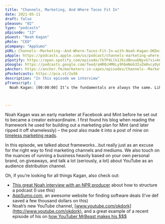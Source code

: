 ```yaml
---
title: "Channels, Marketing, And Where Tacos Fit In"
date: 2021-05-11
draft: false
pSeason: "02"
type: "podcasts"
pEpisode: "13"
pGuest: "Noah Kagan"
pRole: "CEO"
pCompany: "AppSumo"
pURL: Channels--Marketing--And-Where-Tacos-Fit-In-with-Noah-Kagan-OKDork--AppSumo-e10k7t9
pApple: https://podcasts.apple.com/us/podcast/channels-marketing-where-tacos-fit-in-noah-kagan-okdork/id1353391360?i=1000521295828
pSpotify: https://open.spotify.com/episode/7kTP4Llk1JkidBnuubNyvG?si=k6JdhMYIQ1eXiEjEHxqXiA
pGoogle: https://podcasts.google.com/feed/aHR0cHM6Ly9hbmNob3IuZm0vcy8yOWI1NTgwL3BvZGNhc3QvcnNz/episode/YWViY2ZhNjgtODQ0Ni00MWQ1LWFjYzMtNWFkYTEzN2Y1M2Iw?sa=X&ved=0CAUQkfYCahcKEwjIyKLapMLwAhUAAAAAHQAAAAAQAQ
pAnchor: https://anchor.fm/marketers-in-capes/episodes/Channels--Marketing--And-Where-Tacos-Fit-In-with-Noah-Kagan-OKDork--AppSumo-e10k7t9
pPocketcasts: https://pca.st/2w56
description: "In this episode we interview"  
pTranscript: |
  Noah Kagan: [00:00:00] It’s the fundamentals are always the same. Like who is the customer? Where are they? And are you actually solving something that they really cared and are excited to give you money for? Because if you do then finding them is generally the easy part .[00:00:10]Eytan Buchman: [00:00:10] There are only so many Lego blocks and so many ways to put them together when you do it right, you get these incredibly intricate Apollo 11 recreations that you never want to take apart. But your little brother breaks. Side note, Avi, I will never forgive you.[00:00:23] But blindly shoving them together is the equivalent of throwing all of your ingredients into a bowl at the same time and shoving it into an oven. It’s not just about what you use, it’s how you use them.[00:00:33]Putting together a marketing plan is just like my weird Frankenstein cooking and Lego analogy. You can’t just shove one part content, two part distribution and some sales collateral, and call it a go-to market strategy. Which is why when getting started, the articles that today’s guest wrote were so helpful. Literally a playbook.[00:00:49] But first, my name is Eytan Buchman, you’re listening to Marketers in Capes with GCMO and yes, despite some Lego tragedies, I do still love my little brother. I also love this episode’s sponsor, Strattic an incredible website hosting company. Strattic turns WordPress websites into static sites that load blazingly fast and are really, really secure.[00:01:08] I know that because I use it myself. Head over to strattic.com to learn more.[00:01:12] But back to today, we’re going to be talking channel selection, the role of individual personalities in branding, and also talk a lot about YouTube as a new marketing and discovery platform. But first meet the taco man.[00:01:25] Noah Kagan: [00:01:25] Hey, Noah Kagan here from San Jose, California. I have been into tech my whole life. I helped start appsumo.com and right now I am full-time creating a YouTube channel, youtube.com/okdork, where I help people on their business journeys and appsumo.com is the number one marketplace for entrepreneurs, so people starting or growing a business. We have reached over a million people a month promoting tools, books, software, and courses, to help people on their business journeys.[00:01:48]Eytan Buchman: [00:01:48] So I first encountered Noah’s stuff while reading his posts about the framework he used to scale Mint’s early marketing. Noah, what role do frameworks actually play in shaping your own marketing and your approach to business in general?[00:02:01] Noah Kagan: [00:02:01] So let me give you a recent example cause I think that will help put structure around this. As we’re creating the YouTube channel, Youtube.com/okdork we’re making a lot of videos and that’s fine, but if you’re opening a restaurant, you want to have the same dish every time.[00:02:15] So if I go to Eytan’s diner, I know maybe you have like a bagel restaurant, it’s like, I want the same darn amazing bagel each and every time. I do find frameworks good for making decisions as well as for putting structure and things to have consistency.[00:02:28] So for our YouTube channel, I’m trying to grow the channel, uh, to, you know, a million subscribers and beyond, and having a framework for how are we choosing which videos to make and how are we actually, uh, putting out these videos makes it a lot easier to find success in the videos versus just more randomness and. I think frameworks in general, like just put structure to like, how am I making better decisions? And if it’s not a great decision, how can I change my framework to make a better one?[00:02:52]Eytan Buchman: [00:02:52] So we’re going to come back to that YouTube framework, but first let’s talk about starting. What is square one when you’re approaching a new strategy or a new framework?[00:03:01] Noah Kagan: [00:03:01] So I think the idea of the framework is not about the framework. I care more about how do I make sure I hit what I’m trying to accomplish. So specifically let’s take the YouTube channel this year specifically, we’re trying to get 250,000 subscribers. So I think there’s two things to be clear on. There’s basically goal orientation, and then there’s frameworks for decisions.[00:03:16] So I think those are actually two separate things. Like Mr. Beast, there’s a famous YouTube where he’s trying to launch a burger store. He created a framework saying which cities have the most viewers of my shows and that’s where they launched the restaurants.[00:03:29] For goal orientation, I want to get to 10,000 podcast downloads a month, or for me, I want to get to 250,000 YouTube subscribers by the end of 2021. And so based on that goal, I create a framework or structure of what do I need to do to accomplish that. And so then each month it’s like, well, each month I need 8,000 subscribers to, to get that goal next year . And then I break that down to what’s the strategy and then what are the tactics within that to accomplish that goal? How many videos am I putting out? How many partnerships am I doing? How many emails swaps am I doing? And then based on that, I have to change the dials. If it’s not helping me hit the goal, I’m trying to target.[00:04:05]Eytan Buchman: [00:04:05] One of the reasons I was really excited about this interview is that Noah has been active on a ton of different platforms and has used a lot of channels. But before we get started it is so important to remember how you zero in on the channel that works.[00:04:17] Noah Kagan: [00:04:17] So I think number one is that each business has to figure out what’s the marketing channel that they can scale to acquire customers. That’s really business at the end of the day. It’s, you know, am I solving a problem? What’s the problem. And then ultimately, who’s the customer and where the hell are they?[00:04:31]Eytan Buchman: [00:04:31] So that hasn’t changed. Have the mediums that you use in order to acquire customers changed significantly over the past five or 10 years?[00:04:39] Noah Kagan: [00:04:39] Yes, and no, um, I mean the mediums change, right? Like Instagram didn’t really exist years ago, but now Instagram ads are pretty effective for a lot of businesses. I think actually a lot in our business, honestly, has stayed pretty similar. So the major channels that we’ve used, like we still a big channel for us is email marketing. Big channel for us as Facebook ads. We did, you know, Google ads. Uh, affiliate marketing has gotten larger for us, but I don’t actually think there’s been like, wow, this is a brand new channel that really didn’t exist. Uh, I think one of the successes of our company over time besides finding product market fit very early on is just that we, we run up the score on the channels that are working and I think most companies are very timid on that. So what do I mean by that? I think last year we spent somewhere around $10,000 on sponsoring influencers to promote AppSumo and it worked, worked well. And so now this year, it’s like, how do we spend a million dollars? And last year we gave away a Tesla, my Tesla, as a giveaway, which worked well. Now we’re thinking, how do we give a Tesla away a month? And I don’t actually think that many channels have really evolved. Maybe there’s a little bit more sophistication, but then day with the business.[00:05:42] Noah Kagan: [00:05:42] It’s the fundamentals are always the same. Like who is the customer? Where are they? And are you actually solving something that they really cared and are excited to give you money for? Because if you do then finding them is generally the easy part .[00:05:52]Eytan Buchman: [00:05:52] Shifting away from channels and acquisition for a second, let’s talk about branding. So Noah, you’re a very prominent personal brand, and I think you infuse a lot of that into the different projects that you take a part in. How does that influence your marketing strategy as a whole?[00:06:07]Noah Kagan: [00:06:07] It’s an interesting, I don’t know the answer. I would say people admire brands, so people buy clothing just because it has a swoosh on it. Like I don’t particularly, but people buy Supreme because it has a sticker on it. So I think people do get associated with both.[00:06:20]As a consumer, it is cool to associate companies with an individual. So Amazon who’s the person? Bezos. Tesla? Musk. And you can actually argue like it’s Tesla. It’s a great car, but is it as popular also because Musk is extremely popular. Potentially. So I think there’s value in all businesses to at least consider and try out, having someone be the face of the business and see if that makes a difference or not.[00:06:42] I would say for our business, it’s, it’s helped over the years. Definitely about a third of our customers. Like, yeah. I’ve, I’ve seen Noah on Tim Ferris or I watch his YouTube. Uh, if that grows our audience, that that’s amazing. Uh, you could take the opposite, like there’s the chevrons of the world. Uh, Exxon’s. Honestly, they’re doing just as fine. So I think there’s a lot of different approaches and strategies of, you know, of success.[00:07:01]Eytan Buchman: [00:07:01] One interesting challenge that this can lead you though is that it dilutes your own personal voice. Like as the company skills how do you educate people to talk Noahese?[00:07:10] Noah Kagan: [00:07:10] That’s actually been a little bit of a struggle, I would say. When we started Neville from copywritingcourse.com was the guy who really defined like AppSumo’s, uh, wildness, I would almost say and very distinct voice. And then I think that set the tone. And then I, I do think over time though, brands tend to become more vanilla.[00:07:31] Uh, and I think AppSumo’s got a really great voice, but still it’s not as, and, and I think, cause also society changes. Like we can’t, we used to talk about like kidnapping people and really like aggressive stuff that honestly just wouldn’t fly today. And so you have to evolve with the times. I think what I would say for all brands is talk more human.[00:07:46]Ah, I want to sell you a solution for a synergy. It’s like, dude, just, just talk normal, you know, human And have something, you know, distinct about you. That’s just, that’s just who you’re, you’re being yourself. So I eat a lot of tacos. Uh, so that’s like something in a lot of our different branding. I like talking like normal people. So if you look at a lot of our websites, I think it speaks pretty clearly, but it’s not as wild as I say, we, you know, we used to be.[00:08:08] [00:08:08]Eytan Buchman: [00:08:08] And the best tip in order to find the right words to use for that[00:08:11] Noah Kagan: [00:08:11] Look at the customer support emails or your live chat requests or talk to your own customers and then just use their language.[00:08:17]Eytan Buchman: [00:08:17] One thing that came up again and again, is that Noah is incredibly all in bullish about YouTube. Here’s why.[00:08:23]Noah Kagan: [00:08:23] I believe today that YouTube is the best opportunity for organic growth in every business. Period. I have not seen a channel since, you know, Google SEO 10 years ago, that you could relatively control and grow an audience for free at a very large scale.[00:08:40] I tried podcasting, podcasting audiences, really high quality, but the, the growth of it is very limited because it’s a zero sum game. If you’re listening to a podcast, let’s say everyone listens to your show, it’s really hard to get them off that show. Cause they’re just like, “Hey, this is what I do, my commute. This is what I do when I cook” to change. That is very difficult. But on YouTube, you’re kind of there a little bit to find out something specific to get entertained and then kind of just to find magic. And so I found with YouTube that they bring around 80% of the audience are people that don’t know me on every single one of these videos. YouTube is like, gifting me all this audience.[00:09:13] With any business, you’re trying to find that marketing channel that you can rinse and repeat on. I tried LinkedIn, I’ve tried to Instagram, I’ve tried podcasts, I’ve tried blogging and YouTube is something that I’m enjoying and it’s something I can repeat over and over.[00:09:26] And I can see that the results are happening. With podcasts. I spent a year trying to grow it. I tried all the tactics and a lot of different things, famous guests, partnerships, and it grew marginally, but this YouTube thing put out a video it’s, you know, we’ve had a few videos, you know, reaches hundreds of thousands of people, uh, within a month or so.[00:09:42]Eytan Buchman: [00:09:42] So I’m sure you’re not the only person to discover that and we’re past the gold rush stage of YouTube. How has it changed now that so many people are creating content there?[00:09:51] Noah Kagan: [00:09:51] It’s becoming professionalized. I used to put out videos 10 years ago on YouTube and I literally would just be sitting at a desk talking and we’d get like 5,000-10,000 views. And now, like the level of quality to get to there is, is, is harder.[00:10:05] Right. You have to put out a little bit better stuff, but, uh, I think right now the audiences is more on YouTube. I think more people are going to YouTube to learn as well to get entertained than ever before.[00:10:15]Eytan Buchman: [00:10:15] I typically associate youtube with viral videos that I can stop watching does it work for b2b as well?[00:10:21] Noah Kagan: [00:10:21] Every single business can do YouTube. The thing that a friend and I talk about is the, you know, the quality of one. So you don’t need to get a million views on a video, but you might want to get 10 views of really high quality people that could find your stuff. If you are a freight company or you are a like gas and oil company, I think there’s probably more effective ways of reaching your customers cause you have a very limited, uh, audience size. So if your total available audience is like a thousand potential customers, you could do YouTube and then hope they find it, or you can just directly reach out to them.[00:10:49] And so I think that’s kind of what I was saying originally with, with a framework. It’s like, here’s how I’m making my decision. I’m going to try to reach this many people. Here’s the ways I’m going to reach them. And then from doing that, you can see how effective that is or not. I think if you have a small ass audience, it’s like, you don’t need to be spending time trying to highly produce a video and you can just text them or email them or call them directly.[00:11:07] [00:11:07]Eytan Buchman: [00:11:07] You mentioned before given away your Tesla, and I know you’ve been very big on giveaways for as long as I can remember. How does that work in general and how does it converge with your YouTube strategy?[00:11:16]Noah Kagan: [00:11:16] At the end of the day, what you’re really looking for is like, what’s my most affordable cost per acquisition. So let me give you an example. We did a giveaway on my YouTube channel. We gave away a Mac book and we got 200 subscribers. So the Macbook was $1,200. We got 200 subscribers, so $6 a subscriber. Now, they’re all good people, but are they the right audience for my channel?[00:11:36] That’s debatable. What we found is generally about half the people who joined via a giveaway are potential customers. And so I think that’s also a function. Are you giving away stuff that your ideal customer want? Like if we give away a MacBook, it’s kind of broad, but if you give away, Hey, here’s something for startups here’s like Evernote for someone into productivity that’s tech-related. But, uh, ads that we’re running for my YouTube channel, we’re getting $1 subscribers.[00:12:00] And so I think you have to be mindful like, Hey, what am I trying to accomplish? If we’re getting $1 subscribers, I’m like stop doing giveaways completely, and then let’s run these let’s run ads until that $1 gets closer to the $6 amount. And then we can go back to exploring giveaways.[00:12:15]Kagan – Eytan: [00:12:15] A lot of people experiment. It’s really hard to find a winning recipe. Do you feel like you’ve landed on a winning recipe that just works? Like, do you ready? What’s what’s do you have a playbook? Yeah.[00:12:24]Noah Kagan: [00:12:24] We have a playbook but let me just give you an idea. Like we had one, let me just pull up my channel just to give you some context. One video a few days ago got 30,000 views and the video recently got 3000, so that’s almost a 10 X difference. I think what I’ve found from YouTube, but it’s probably true for any level of content creation and honestly any business is try a lot of dishes out, see which dish gets like a response and then double down on that dish.[00:12:46] Last year we did about 75 videos and of those 75 videos, three of them got over a hundred thousand views. But now that we’ve found three videos that work it’s like, all right, 80% of our videos are now going to be one of those three and just kind of dialing in what stuff really works.[00:13:01]Eytan Buchman: [00:13:01] That’s a great place to end actually. And a good point that dialing in never really stops. I always catch myself screwing up experimentation and doing an AB test, but then not going one more step down and A1 and A2 and so on and so forth.[00:13:13]You could find the videos that Noah recorded and have picked up hundreds of thousands of views on youtube.com/okdork. Or check out their app marketplace, which I’m a huge sucker for at appsumo.com. You can also find some of my favorite articles that Noah has written at buchman.co.il/noah, including one that I use to actually structure this podcast. In the meantime I’m Eytan Buchman, I really like my little brother and now I’m going to build some lego and cook some food.



---
```

Noah Kagan was an early marketer at Facebook and Mint before he set out to became a creator extraordinaire. I first found his blog when reading the framework he used for building out a marketing plan for Mint (and later ripped it off shamelessly) – the post also made it into a post of mine on [timeless marketing reads](https://www.buchman.co.il/17-articles-books-and-decks-every-digital-marketer-needs/).

In this episode, we talked about frameworks…but really just as an excuse for the right way to find marketing channels and mediums. We also touch on the nuances of running a business heavily based on your own personal brand, on giveaways, and talk a lot (seriously, a lot) about YouTube as an audience distribution channel.

Oh, if you’re looking for all things Kagan, also check out:

  * [This great Noah interview with an NPR producer](https://okdork.com/how-to-make-a-podcast/) about how to structure a podcast (I use this)
  * [AppSumo.com](https://www.AppSumo.com), an awesome website for finding software deals (I’ve def saved a few thousand dollars on this)
  * Noah’s new YouTube channel, [www.youtube.com/okdork](http://www.youtube.com/okdork), and a great example of a recent episode of his on [how YouTuber MrBeast makes his $$$](https://www.youtube.com/watch?v=669cEx0eZJI)
